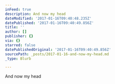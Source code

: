 ```yaml
---
inFeed: true
description: And now my head
dateModified: '2017-01-16T09:40:48.235Z'
datePublished: '2017-01-16T09:40:49.856Z'
title: ''
author: []
publisher: {}
via: {}
starred: false
datePublishedOriginal: '2017-01-16T09:40:49.856Z'
sourcePath: _posts/2017-01-16-and-now-my-head.md
_type: Blurb

---
```

And now my head